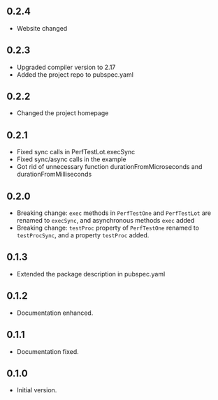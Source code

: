 ## 0.2.4

- Website changed

## 0.2.3

- Upgraded compiler version to 2.17
- Added the project repo to pubspec.yaml

## 0.2.2

- Changed the project homepage

## 0.2.1

- Fixed sync calls in PerfTestLot.execSync
- Fixed sync/async calls in the example
- Got rid of unnecessary function durationFromMicroseconds and durationFromMilliseconds

## 0.2.0

- Breaking change: `exec` methods in `PerfTestOne` and `PerfTestLot` are renamed to `execSync`, and asynchronous methods `exec` added
- Breaking change: `testProc` property of `PerfTestOne` renamed to `testProcSync`, and a property `testProc` added.

## 0.1.3

- Extended the package description in pubspec.yaml

## 0.1.2

- Documentation enhanced.

## 0.1.1

- Documentation fixed.

## 0.1.0

- Initial version.
